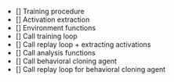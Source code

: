 
- [] Training procedure
- [] Activation extraction
- [] Environment functions
- [] Call training loop
- [] Call replay loop + extracting activations
- [] Call analysis functions
- [] Call behavioral cloning agent
- [] Call replay loop for behavioral cloning agent